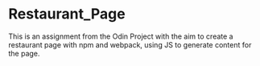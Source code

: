 # Restaurant_Page
This is an assignment from the Odin Project with the aim to create 
a restaurant page with npm and webpack, using JS to generate content for the page.
